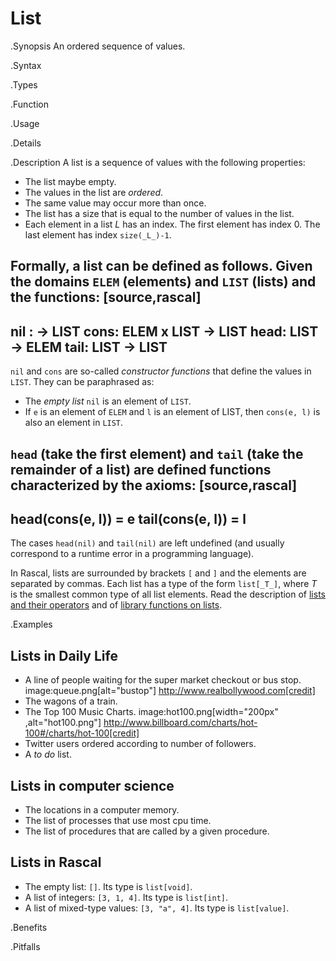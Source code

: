 # List

.Synopsis
An ordered sequence of values.

.Syntax

.Types

.Function
       
.Usage

.Details

.Description
A list is a sequence of values with the following properties:

*  The list maybe empty.
*  The values in the list are _ordered_.
*  The same value may occur more than once.
*  The list has a size that is equal to the number of values in the list.
*  Each element in a list _L_ has an index. The first element has index 0. The last element has index `size(_L_)-1`.


Formally, a list can be defined as follows. Given the domains `ELEM` (elements) and `LIST` (lists) and the functions:
[source,rascal]
----
nil :             -> LIST
cons: ELEM x LIST -> LIST
head: LIST        -> ELEM
tail: LIST        -> LIST
----
`nil` and `cons` are so-called _constructor functions_ that define the values in `LIST`. They can be paraphrased as:

*  The _empty list_ `nil` is an element of `LIST`.
*  If `e` is an element of `ELEM` and `l` is an element of LIST, then `cons(e, l)` is also an element in `LIST`.


`head` (take the first element) and `tail` (take the remainder of a list)
are defined functions characterized by the axioms:
[source,rascal]
----
head(cons(e, l)) = e
tail(cons(e, l)) = l
----
The cases `head(nil)` and `tail(nil)` are left undefined (and usually correspond to a runtime error in a programming language).

In Rascal, lists are surrounded by brackets `[` and `]` and the elements are separated by commas.
Each list has a type of the form `list[_T_]`, where _T_ is the smallest common type of all list elements.
Read the description of [lists and their operators]((Rascal:Values-List))
and of [library functions on lists]((Libraries:Libraries-List)).

.Examples
## Lists in Daily Life

*  A line of people waiting for the super market checkout or bus stop. 
   image:queue.png[alt="bustop"]
   http://www.realbollywood.com[credit]
*  The wagons of a train.
*  The Top 100 Music Charts.
   image:hot100.png[width="200px" ,alt="hot100.png"]
   http://www.billboard.com/charts/hot-100#/charts/hot-100[credit]
*  Twitter users ordered according to number of followers.
*  A _to do_ list.


## Lists in computer science

*  The locations in a computer memory.
*  The list of processes that use most cpu time.
*  The list of procedures that are called by a given procedure.


## Lists in Rascal

*  The empty list: `[]`. Its type is `list[void]`.
*  A list of integers: `[3, 1, 4]`. Its type is `list[int]`.
*  A list of mixed-type values: `[3, "a", 4]`. Its type is `list[value]`.

.Benefits

.Pitfalls

